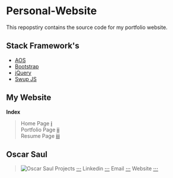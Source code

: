 # Personal-Website

This repopstiry contains the source code for my portfolio website.

## Stack Framework's

- [AOS](https://michalsnik.github.io/aos/ "AOS Libary")
- [Bootstrap](https://getbootstrap.com/ "Bootstrap Libary")
- [jQuery](https://jquery.com/ "jQuery Libary")
- [Swup JS](https://swup.js.org/ "Swup Libary")

## My Website

**Index**

> Home Page [i](https://oscarsaul.ca/)  
> Portfolio Page [ii](https://oscarsaul.ca/works)  
> Resume Page [iii](https://oscarsaul.ca/resume)  


## Oscar Saul  
>![Oscar Saul](https://i.ibb.co/yYBZGfp/adasd.jpg)
Projects [⋅⋅⋅](https://github.com/oscarmmv) 
Linkedin [⋅⋅⋅](https://www.linkedin.com/authwall?trk=gf&trkInfo=AQGKBkq2ZXGhaQAAAX-kiqzQ5U1qHBlr6eBxK2EfZ3p00nFwHrIUn5xyNePEekOomA8ilScbLx674AZwwPCQyWKAWfd-BMYeSufSuL4mZjUgbGAl83-1BSKJkKG3cz5AfMKMKPM=&originalReferer=https://oscarsaul.ca/&sessionRedirect=https%3A%2F%2Fwww.linkedin.com%2Fin%2Foscar-saul-96a3b7223%2F) 
Email [⋅⋅⋅](oscarsaul.mmv@gmail.com) 
Website [⋅⋅⋅](https://oscarsaul.ca/) 
